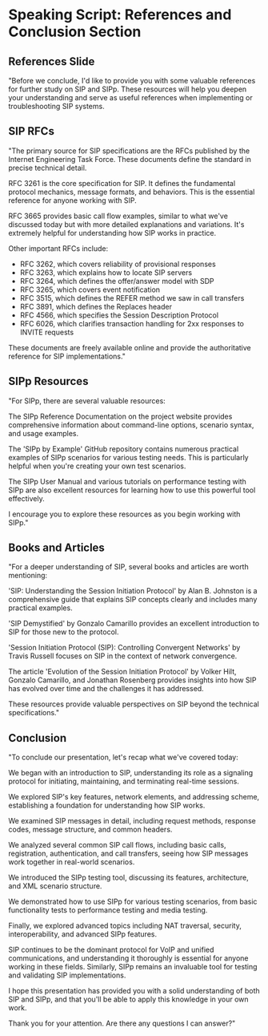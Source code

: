 # Speaking Script: References and Conclusion Section

## References Slide
"Before we conclude, I'd like to provide you with some valuable references for further study on SIP and SIPp. These resources will help you deepen your understanding and serve as useful references when implementing or troubleshooting SIP systems.

## SIP RFCs
"The primary source for SIP specifications are the RFCs published by the Internet Engineering Task Force. These documents define the standard in precise technical detail.

RFC 3261 is the core specification for SIP. It defines the fundamental protocol mechanics, message formats, and behaviors. This is the essential reference for anyone working with SIP.

RFC 3665 provides basic call flow examples, similar to what we've discussed today but with more detailed explanations and variations. It's extremely helpful for understanding how SIP works in practice.

Other important RFCs include:
- RFC 3262, which covers reliability of provisional responses
- RFC 3263, which explains how to locate SIP servers
- RFC 3264, which defines the offer/answer model with SDP
- RFC 3265, which covers event notification
- RFC 3515, which defines the REFER method we saw in call transfers
- RFC 3891, which defines the Replaces header
- RFC 4566, which specifies the Session Description Protocol
- RFC 6026, which clarifies transaction handling for 2xx responses to INVITE requests

These documents are freely available online and provide the authoritative reference for SIP implementations."

## SIPp Resources
"For SIPp, there are several valuable resources:

The SIPp Reference Documentation on the project website provides comprehensive information about command-line options, scenario syntax, and usage examples.

The 'SIPp by Example' GitHub repository contains numerous practical examples of SIPp scenarios for various testing needs. This is particularly helpful when you're creating your own test scenarios.

The SIPp User Manual and various tutorials on performance testing with SIPp are also excellent resources for learning how to use this powerful tool effectively.

I encourage you to explore these resources as you begin working with SIPp."

## Books and Articles
"For a deeper understanding of SIP, several books and articles are worth mentioning:

'SIP: Understanding the Session Initiation Protocol' by Alan B. Johnston is a comprehensive guide that explains SIP concepts clearly and includes many practical examples.

'SIP Demystified' by Gonzalo Camarillo provides an excellent introduction to SIP for those new to the protocol.

'Session Initiation Protocol (SIP): Controlling Convergent Networks' by Travis Russell focuses on SIP in the context of network convergence.

The article 'Evolution of the Session Initiation Protocol' by Volker Hilt, Gonzalo Camarillo, and Jonathan Rosenberg provides insights into how SIP has evolved over time and the challenges it has addressed.

These resources provide valuable perspectives on SIP beyond the technical specifications."

## Conclusion
"To conclude our presentation, let's recap what we've covered today:

We began with an introduction to SIP, understanding its role as a signaling protocol for initiating, maintaining, and terminating real-time sessions.

We explored SIP's key features, network elements, and addressing scheme, establishing a foundation for understanding how SIP works.

We examined SIP messages in detail, including request methods, response codes, message structure, and common headers.

We analyzed several common SIP call flows, including basic calls, registration, authentication, and call transfers, seeing how SIP messages work together in real-world scenarios.

We introduced the SIPp testing tool, discussing its features, architecture, and XML scenario structure.

We demonstrated how to use SIPp for various testing scenarios, from basic functionality tests to performance testing and media testing.

Finally, we explored advanced topics including NAT traversal, security, interoperability, and advanced SIPp features.

SIP continues to be the dominant protocol for VoIP and unified communications, and understanding it thoroughly is essential for anyone working in these fields. Similarly, SIPp remains an invaluable tool for testing and validating SIP implementations.

I hope this presentation has provided you with a solid understanding of both SIP and SIPp, and that you'll be able to apply this knowledge in your own work.

Thank you for your attention. Are there any questions I can answer?"
